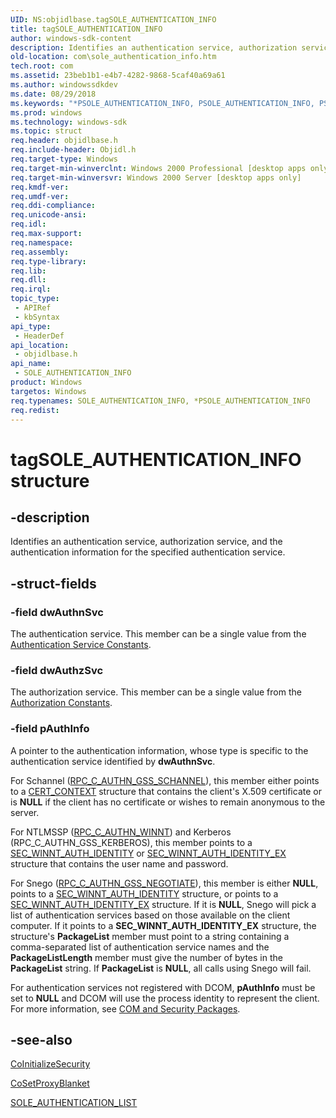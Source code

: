 ```yaml
---
UID: NS:objidlbase.tagSOLE_AUTHENTICATION_INFO
title: tagSOLE_AUTHENTICATION_INFO
author: windows-sdk-content
description: Identifies an authentication service, authorization service, and the authentication information for the specified authentication service.
old-location: com\sole_authentication_info.htm
tech.root: com
ms.assetid: 23beb1b1-e4b7-4282-9868-5caf40a69a61
ms.author: windowssdkdev
ms.date: 08/29/2018
ms.keywords: "*PSOLE_AUTHENTICATION_INFO, PSOLE_AUTHENTICATION_INFO, PSOLE_AUTHENTICATION_INFO structure pointer [COM], SOLE_AUTHENTICATION_INFO, SOLE_AUTHENTICATION_INFO structure [COM], _com_SOLE_AUTHENTICATION_INFO, com.sole_authentication_info, objidlbase/PSOLE_AUTHENTICATION_INFO, objidlbase/SOLE_AUTHENTICATION_INFO, tagSOLE_AUTHENTICATION_INFO"
ms.prod: windows
ms.technology: windows-sdk
ms.topic: struct
req.header: objidlbase.h
req.include-header: Objidl.h
req.target-type: Windows
req.target-min-winverclnt: Windows 2000 Professional [desktop apps only]
req.target-min-winversvr: Windows 2000 Server [desktop apps only]
req.kmdf-ver: 
req.umdf-ver: 
req.ddi-compliance: 
req.unicode-ansi: 
req.idl: 
req.max-support: 
req.namespace: 
req.assembly: 
req.type-library: 
req.lib: 
req.dll: 
req.irql: 
topic_type:
 - APIRef
 - kbSyntax
api_type:
 - HeaderDef
api_location:
 - objidlbase.h
api_name:
 - SOLE_AUTHENTICATION_INFO
product: Windows
targetos: Windows
req.typenames: SOLE_AUTHENTICATION_INFO, *PSOLE_AUTHENTICATION_INFO
req.redist: 
---
```


# tagSOLE_AUTHENTICATION_INFO structure


## -description


Identifies an authentication service, authorization service, and the authentication information for the specified authentication service.


## -struct-fields




### -field dwAuthnSvc

The authentication service. This member can be a single value from the <a href="https://msdn.microsoft.com/c16a8e52-a7f9-40d9-99ef-10b382b5cb3c">Authentication Service Constants</a>.


### -field dwAuthzSvc

The authorization service. This member can be a single value from the <a href="https://msdn.microsoft.com/a0bc9337-b7e4-41c5-ae36-4843fa7d98ce">Authorization Constants</a>.


### -field pAuthInfo

A pointer to the authentication information, whose type is specific to the authentication service identified by <b>dwAuthnSvc</b>.

For Schannel (<a href="https://msdn.microsoft.com/c16a8e52-a7f9-40d9-99ef-10b382b5cb3c">RPC_C_AUTHN_GSS_SCHANNEL</a>), this member either points to a <a href="https://msdn.microsoft.com/f0a3200e-6541-423d-a4a3-595a31026eea">CERT_CONTEXT</a> structure that contains the client's X.509 certificate or is <b>NULL</b> if the client has no certificate or wishes to remain anonymous to the server.

For NTLMSSP (<a href="https://msdn.microsoft.com/c16a8e52-a7f9-40d9-99ef-10b382b5cb3c">RPC_C_AUTHN_WINNT</a>) and Kerberos (RPC_C_AUTHN_GSS_KERBEROS), this member points to a <a href="https://msdn.microsoft.com/a9c9471b-2134-4173-af86-18b277627d2a">SEC_WINNT_AUTH_IDENTITY</a> or <a href="https://msdn.microsoft.com/6b95bce8-5613-4403-9bda-16262596bb1b">SEC_WINNT_AUTH_IDENTITY_EX</a> structure that contains the user name and password.

For Snego (<a href="https://msdn.microsoft.com/c16a8e52-a7f9-40d9-99ef-10b382b5cb3c">RPC_C_AUTHN_GSS_NEGOTIATE</a>), this member is either <b>NULL</b>, points to a <a href="https://msdn.microsoft.com/a9c9471b-2134-4173-af86-18b277627d2a">SEC_WINNT_AUTH_IDENTITY</a> structure, or points to a <a href="https://msdn.microsoft.com/6b95bce8-5613-4403-9bda-16262596bb1b">SEC_WINNT_AUTH_IDENTITY_EX</a> structure. If it is <b>NULL</b>, Snego will pick a list of authentication services based on those available on the client computer. If it points to a <b>SEC_WINNT_AUTH_IDENTITY_EX</b> structure, the structure's <b>PackageList</b> member must point to a string containing a comma-separated list of authentication service names and the <b>PackageListLength</b> member must give the number of bytes in the <b>PackageList</b> string. If <b>PackageList</b> is <b>NULL</b>, all calls using Snego will fail.

For authentication services not registered with DCOM, <b>pAuthInfo</b> must be set to <b>NULL</b> and DCOM will use the process identity to represent the client. For more information, see <a href="https://msdn.microsoft.com/a0c095a8-93b7-4350-aac6-a9a066cccffd">COM and Security Packages</a>.


## -see-also




<a href="https://msdn.microsoft.com/e0933741-6b75-4ce1-aa63-6240e4a7130f">CoInitializeSecurity</a>



<a href="https://msdn.microsoft.com/c2e5e681-8fa5-4b02-b59d-ba796eb0dccf">CoSetProxyBlanket</a>



<a href="https://msdn.microsoft.com/21f7aef3-b6be-41cc-a6ed-16d3778e3cee">SOLE_AUTHENTICATION_LIST</a>
 

 

